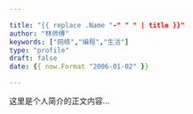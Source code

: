 ```yaml
---

title: "{{ replace .Name "-" " " | title }}"
author: "林师傅"
keywords: ["网络","编程","生活"]
type: "profile"
draft: false
date: {{ now.Format "2006-01-02" }}

---
```


这里是个人简介的正文内容...
